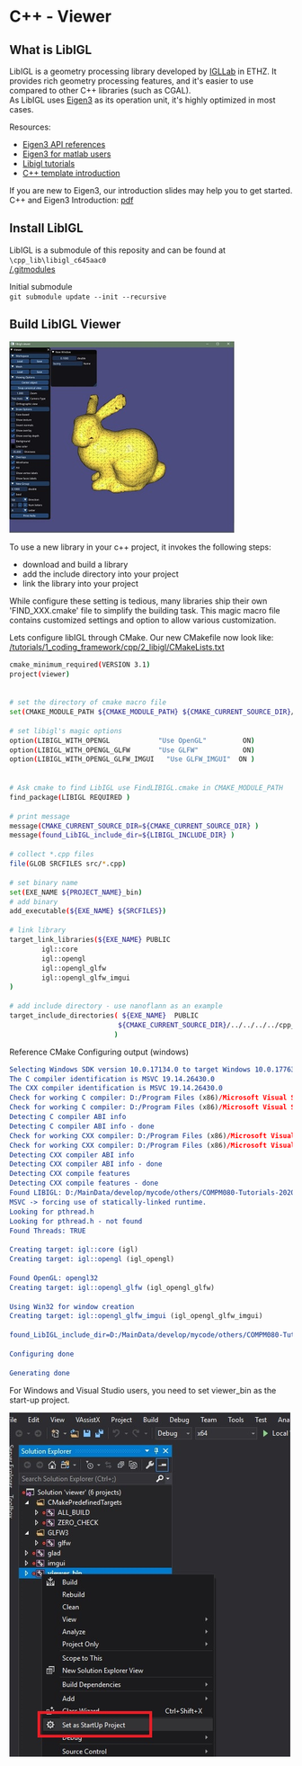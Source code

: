 # C++ - Viewer

## What is LibIGL
LibIGL is a geometry processing library developed by [IGLLab](https://igl.ethz.ch/ ) in ETHZ. It provides rich geometry processing features, and it's easier to use compared to other C++ libraries (such as CGAL).  
As LibIGL uses [Eigen3](https://eigen.tuxfamily.org/) as its operation unit, it's highly optimized in most cases.  

Resources:
* [Eigen3 API references](https://eigen.tuxfamily.org/dox/group__QuickRefPage.html)
* [Eigen3 for matlab users](https://eigen.tuxfamily.org/dox/AsciiQuickReference.txt)
* [Libigl tutorials](https://libigl.github.io/tutorial/)
* [C++ template introduction](http://www.cplusplus.com/doc/oldtutorial/templates/)

If you are new to Eigen3, our introduction slides may help you to get started.  
C++ and Eigen3 Introduction: [pdf](https://drive.google.com/file/d/1rgn2gzIahWRIR2gC_DhSHR5NpMY35Eif/view?usp=sharing)  


## Install LibIGL
LibIGL is a submodule of this reposity and can be found at `\cpp_lib\libigl_c645aac0`  
[/.gitmodules](/.gitmodules)
  
Initial submodule  
`git submodule update --init --recursive`  
  
  

## Build LibIGL Viewer
![](../imgs/bunny_libigl.jpg  )

To use a new library in your c++ project, it invokes the following steps:  
+ download and build a library
+ add the include directory into your project
+ link the library into your project

While configure these setting is tedious, many libraries ship their own 'FIND_XXX.cmake' file to simplify the building task. This magic macro file contains customized settings and option to allow various customization.

Lets configure libIGL through CMake. Our new CMakefile now look like:
[/tutorials/1_coding_framework/cpp/2_libigl/CMakeLists.txt](/tutorials/coding_framework/cpp/2_libigl/CMakeLists.txt)  
``` sh
cmake_minimum_required(VERSION 3.1)
project(viewer)


# set the directory of cmake macro file 
set(CMAKE_MODULE_PATH ${CMAKE_MODULE_PATH} ${CMAKE_CURRENT_SOURCE_DIR}/../../../../cmake)

# set libigl's magic options 
option(LIBIGL_WITH_OPENGL            "Use OpenGL"         ON)
option(LIBIGL_WITH_OPENGL_GLFW       "Use GLFW"           ON)
option(LIBIGL_WITH_OPENGL_GLFW_IMGUI   "Use GLFW_IMGUI"  ON )


# Ask cmake to find LibIGL use FindLIBIGL.cmake in CMAKE_MODULE_PATH
find_package(LIBIGL REQUIRED ) 

# print message
message(CMAKE_CURRENT_SOURCE_DIR=${CMAKE_CURRENT_SOURCE_DIR} )
message(found_LibIGL_include_dir=${LIBIGL_INCLUDE_DIR} )

# collect *.cpp files 
file(GLOB SRCFILES src/*.cpp)

# set binary name 
set(EXE_NAME ${PROJECT_NAME}_bin)
# add binary 
add_executable(${EXE_NAME} ${SRCFILES})

# link library
target_link_libraries(${EXE_NAME} PUBLIC  
        igl::core 
        igl::opengl 
        igl::opengl_glfw 
        igl::opengl_glfw_imgui 
)

# add include directory - use nanoflann as an example
target_include_directories( ${EXE_NAME}  PUBLIC
                           ${CMAKE_CURRENT_SOURCE_DIR}/../../../../cpp_lib/nanoflann
                          ) 
```
    
    
    
Reference CMake Configuring output  (windows)
```` cmake
Selecting Windows SDK version 10.0.17134.0 to target Windows 10.0.17763.
The C compiler identification is MSVC 19.14.26430.0
The CXX compiler identification is MSVC 19.14.26430.0
Check for working C compiler: D:/Program Files (x86)/Microsoft Visual Studio/2017/Community/VC/Tools/MSVC/14.14.26428/bin/Hostx86/x64/cl.exe
Check for working C compiler: D:/Program Files (x86)/Microsoft Visual Studio/2017/Community/VC/Tools/MSVC/14.14.26428/bin/Hostx86/x64/cl.exe -- works
Detecting C compiler ABI info
Detecting C compiler ABI info - done
Check for working CXX compiler: D:/Program Files (x86)/Microsoft Visual Studio/2017/Community/VC/Tools/MSVC/14.14.26428/bin/Hostx86/x64/cl.exe
Check for working CXX compiler: D:/Program Files (x86)/Microsoft Visual Studio/2017/Community/VC/Tools/MSVC/14.14.26428/bin/Hostx86/x64/cl.exe -- works
Detecting CXX compiler ABI info
Detecting CXX compiler ABI info - done
Detecting CXX compile features
Detecting CXX compile features - done
Found LIBIGL: D:/MainData/develop/mycode/others/COMPM080-Tutorials-2020-private/cpp_lib/libigl_c645aac0/include  
MSVC -> forcing use of statically-linked runtime.
Looking for pthread.h
Looking for pthread.h - not found
Found Threads: TRUE  

Creating target: igl::core (igl)
Creating target: igl::opengl (igl_opengl)

Found OpenGL: opengl32   
Creating target: igl::opengl_glfw (igl_opengl_glfw)

Using Win32 for window creation
Creating target: igl::opengl_glfw_imgui (igl_opengl_glfw_imgui)

found_LibIGL_include_dir=D:/MainData/develop/mycode/others/COMPM080-Tutorials-2020-private/cpp_lib/libigl_c645aac0/include

Configuring done

Generating done

````

For Windows and Visual Studio users, you need to set viewer_bin as the start-up project. 

![](../imgs/msvc_start.jpg  )




